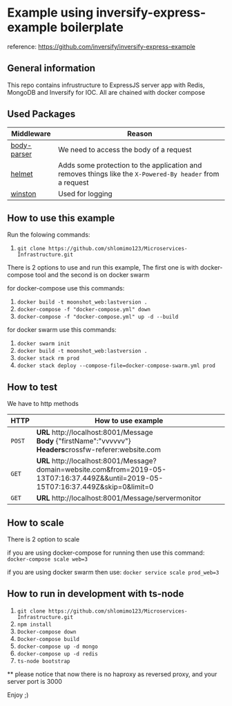 # Example using inversify-express-example boilerplate
reference: https://github.com/inversify/inversify-express-example

## General information

This repo contains infrustructure to ExpressJS server app with Redis, MongoDB and Inversify for IOC. All are chained with docker compose

## Used Packages

Middleware                                              | Reason
------------------------------------------------------- | --------------------------------------------------------------------------------------------------------
[body-parser](https://github.com/expressjs/body-parser) | We need to access the body of a request
[helmet](https://github.com/helmetjs/helmet)            | Adds some protection to the application and removes things like the `X-Powered-By header` from a request
[winston](https://www.npmjs.com/package/winston)                                               | Used for logging

## How to use this example

Run the folowing commands:
1) `git clone https://github.com/shlomimo123/Microservices-Infrastructure.git`

There is 2 options to use and run this example, The first one is with docker-compose tool and the second is on docker swarm

for docker-compose use this commands:
1) `docker build -t moonshot_web:lastversion .`
2) `docker-compose -f "docker-compose.yml" down`
3) `docker-compose -f "docker-compose.yml" up -d --build`

for docker swarm use this commands:
1) `docker swarm init`
2) `docker build -t moonshot_web:lastversion .`
3) `docker stack rm prod`
4) `docker stack deploy --compose-file=docker-compose-swarm.yml prod`


## How to test
We have to http methods

HTTP                                                    | How to use example
------------------------------------------------------- | --------------------------------------------------------------------------------------------------------
`POST`                                                  | <b>URL </b>http://localhost:8001/Message</br><b>Body </b>{"firstName":"vvvvvv"}</br><b>Headers</b>crossfw-referer:website.com
`GET`                                                   |<b>URL </b>http://localhost:8001/Message?domain=website.com&from=2019-05-13T07:16:37.449Z&&until=2019-05-15T07:16:37.449Z&skip=0&limit=0 
`GET`                                                   |<b>URL </b>http://localhost:8001/Message/servermonitor


## How to scale
There is 2 option to scale

if you are using docker-compose for running then use this command:
`docker-compose scale web=3`

if you are using docker swarm then use:
`docker service scale prod_web=3`


## How to run in development with ts-node
1) `git clone https://github.com/shlomimo123/Microservices-Infrastructure.git`
2) `npm install`
3) `Docker-compose down`
4) `Docker-compose build`
5) `docker-compose up -d mongo`
6) `docker-compose up -d redis`
7) `ts-node bootstrap`

** please notice that now there is no haproxy as reversed proxy, and your server port is 3000

Enjoy ;)
